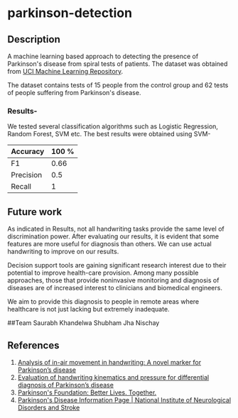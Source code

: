 # parkinson-detection

## Description
A machine learning based approach to detecting the presence of Parkinson's disease from spiral tests of patients. The dataset was obtained from [UCI Machine Learning Repository](https://archive.ics.uci.edu/ml/datasets/Parkinson+Disease+Spiral+Drawings+Using+Digitized+Graphics+Tablet).

The dataset contains tests of 15 people from the control group and 62 tests of people suffering from Parkinson's disease.

### Results-
We tested several classification algorithms such as Logistic Regression, Random Forest, SVM etc. The best results were obtained using SVM-

| Accuracy  | 100 % |
|-----------|-------|
| F1        | 0.66  |
| Precision | 0.5   |
| Recall    | 1     |

## Future work
As indicated in Results, not all handwriting tasks provide the same level of discrimination power. After evaluating our results, it is evident that some features are more useful for diagnosis than others. We can use actual handwriting to improve on our results.

Decision support tools are gaining significant research interest due to their potential to improve health-care provision. Among many possible approaches, those that provide noninvasive monitoring and diagnosis of diseases are of increased interest to clinicians and biomedical engineers.

We aim to provide this diagnosis to people in remote areas where healthcare is not just lacking but extremely inadequate.

##Team
Saurabh Khandelwa
Shubham Jha
Nischay 

## References
1. [Analysis of in-air movement in handwriting: A novel marker for Parkinson’s disease](https://www.sciencedirect.com/science/article/pii/S0169260714003204)
2. [Evaluation of handwriting kinematics and pressure for differential diagnosis of Parkinson’s disease](https://www.sciencedirect.com/science/article/pii/S0933365716000063)
3. [Parkinson's Foundation: Better Lives. Together.](http://parkinson.org/understanding-parkinsons)
4. [Parkinson's Disease Information Page | National Institute of Neurological Disorders and Stroke](https://www.ninds.nih.gov/Disorders/All-Disorders/Parkinsons-Disease-Information-Page)
